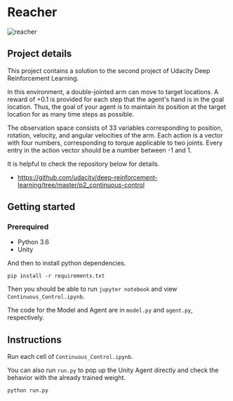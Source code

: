 # Reacher

![reacher](resources/play.gif)

## Project details

This project contains a solution to the second project of Udacity Deep Reinforcement Learning.

In this environment, a double-jointed arm can move to target locations. A reward of +0.1 is provided for each step that the agent's hand is in the goal location. Thus, the goal of your agent is to maintain its position at the target location for as many time steps as possible.

The observation space consists of 33 variables corresponding to position, rotation, velocity, and angular velocities of the arm. Each action is a vector with four numbers, corresponding to torque applicable to two joints. Every entry in the action vector should be a number between -1 and 1.

It is helpful to check the repository below for details.
* https://github.com/udacity/deep-reinforcement-learning/tree/master/p2_continuous-control

## Getting started
### Prerequired
* Python 3.6
* Unity

And then to install python dependencies. 

    pip install -r requirements.txt

Then you should be able to run `jupyter notebook` and view `Continuous_Control.ipynb`. 

The code for the Model and Agent are in `model.py` and `agent.py`, respectively.

## Instructions

Run each cell of `Continuous_Control.ipynb`.

You can also run `run.py` to pop up the Unity Agent directly and check the behavior with the already trained weight.

    python run.py